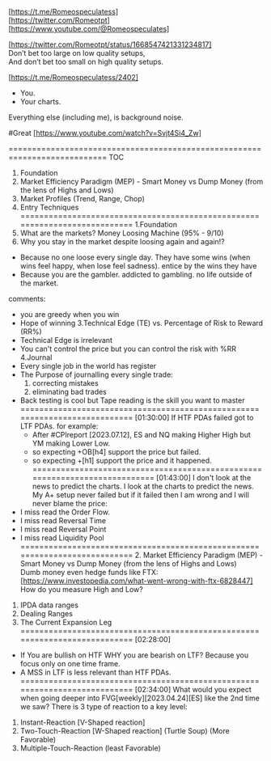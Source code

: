 [https://t.me/Romeospeculatess]  
[https://twitter.com/Romeotpt]  
[https://www.youtube.com/@Romeospeculates]

[https://twitter.com/Romeotpt/status/1668547421331234817]    
Don’t bet too large on low quality setups,  
And don’t bet too small on high quality setups.  



[https://t.me/Romeospeculatess/2402]
- You.  
- Your charts.   
  
Everything else (including me), is background noise.  

#Great
[https://www.youtube.com/watch?v=Svjt4Si4_Zw]


=========================================================================== TOC  
1. Foundation
2. Market Efficiency Paradigm (MEP) - Smart Money vs Dump Money (from the lens of Highs and Lows)
3. Market Profiles  (Trend, Range, Chop)
4. Entry Techniques
=========================================================================== 1.Foundation
1. What are the markets? Money Loosing Machine (95% - 9/10)
2. Why you stay in the market despite loosing again and again!?
  - Because no one loose every single day. They have some wins (when wins feel happy, when lose feel sadness). entice by the wins they have
  - Because you are the gambler. addicted to gambling. no life outside of the market.

  comments:
   - you are greedy when you win
   - Hope of winning
3.Technical Edge (TE) vs. Percentage of Risk to Reward (RR%)
  - Technical Edge is irrelevant 
  - You can't control the price but you can control the risk with %RR
4.Journal
  - Every single job in the world has register
  - The Purpose of journalling every single trade: 
    1. correcting mistakes
    2. eliminating bad trades
  - Back testing is cool but Tape reading is the skill you want to master
===========================================================================
[01:30:00]  If HTF PDAs failed got to LTF PDAs.
    for example:
    - After #CPIreport [2023.07.12], ES and NQ making Higher High but YM making Lower Low.
    - so expecting +OB[h4] support the price but failed.
    - so expecting +[h1] support the price and it happened.
===========================================================================
[01:43:00] I don't look at the news to predict the charts. I look at the charts to predict the news.
My A+ setup never failed but if it failed then I am wrong and I will never blame the price:
  - I miss read the Order Flow.
  - I miss read Reversal Time
  - I miss read Reversal Point
  - I miss read Liquidity Pool
=========================================================================== 2. Market Efficiency Paradigm (MEP) - Smart Money vs Dump Money (from the lens of Highs and Lows)  
Dumb money even hedge funds like FTX: [https://www.investopedia.com/what-went-wrong-with-ftx-6828447]  
How do you measure High and Low?
1. IPDA data ranges
2. Dealing Ranges
3. The Current Expansion Leg
===========================================================================
[02:28:00] 
- If You are bullish on HTF WHY you are bearish on LTF? Because you focus only on one time frame.
- A MSS in LTF is less relevant than HTF PDAs.
===========================================================================
[02:34:00] 
What would you expect when going deeper into FVG[weekly][2023.04.24][ES] like the 2nd time we saw?
There is 3 type of reaction to a key level: 
1. Instant-Reaction [V-Shaped reaction]
2. Two-Touch-Reaction [W-Shaped reaction] (Turtle Soup) (More Favorable)
3. Multiple-Touch-Reaction (least Favorable)
